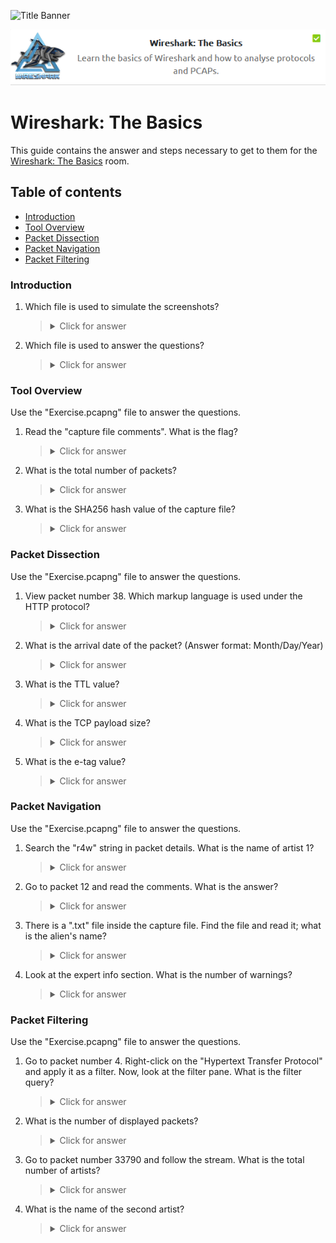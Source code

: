 ![Title Banner](https://tryhackme-images.s3.amazonaws.com/user-uploads/6131132af49360005df01ae3/room-content/10f7d168ab59410ddc28a4b1e89fd6d4.png)

<p align="center">
   <img src="https://github.com/Kevinovitz/TryHackMe_Writeups/blob/main/wiresharkthebasics/Wireshark_Basics_Cover.png" alt="Wireshark: The Basics Logo">
</p>

# Wireshark: The Basics

This guide contains the answer and steps necessary to get to them for the [Wireshark: The Basics](https://tryhackme.com/room/wiresharkthebasics) room.

## Table of contents

- [Introduction](#introduction)
- [Tool Overview](#tool-overview)
- [Packet Dissection](#packet-dissection)
- [Packet Navigation](#packet-navigation)
- [Packet Filtering](#packet-filtering)

### Introduction

1. Which file is used to simulate the screenshots?



   ><details><summary>Click for answer</summary></details>

2. Which file is used to answer the questions?



   ><details><summary>Click for answer</summary></details>

### Tool Overview

Use the "Exercise.pcapng" file to answer the questions.

1. Read the "capture file comments". What is the flag?



   ><details><summary>Click for answer</summary></details>

2. What is the total number of packets?



   ><details><summary>Click for answer</summary></details>

3. What is the SHA256 hash value of the capture file?



   ><details><summary>Click for answer</summary></details>

### Packet Dissection

Use the "Exercise.pcapng" file to answer the questions.

1. View packet number 38. Which markup language is used under the HTTP protocol?



   ><details><summary>Click for answer</summary></details>

2. What is the arrival date of the packet? (Answer format: Month/Day/Year)



   ><details><summary>Click for answer</summary></details>

3. What is the TTL value?



   ><details><summary>Click for answer</summary></details>

4. What is the TCP payload size?



   ><details><summary>Click for answer</summary></details>

5. What is the e-tag value?



   ><details><summary>Click for answer</summary></details>

### Packet Navigation

Use the "Exercise.pcapng" file to answer the questions.

1. Search the "r4w" string in packet details. What is the name of artist 1?



   ><details><summary>Click for answer</summary></details>

2. Go to packet 12 and read the comments. What is the answer?



   ><details><summary>Click for answer</summary></details>

3. There is a ".txt" file inside the capture file. Find the file and read it; what is the alien's name?



   ><details><summary>Click for answer</summary></details>

4. Look at the expert info section. What is the number of warnings?



   ><details><summary>Click for answer</summary></details>

### Packet Filtering 

Use the "Exercise.pcapng" file to answer the questions.

1. Go to packet number 4. Right-click on the "Hypertext Transfer Protocol" and apply it as a filter. Now, look at the filter pane. What is the filter query?



   ><details><summary>Click for answer</summary></details>

2. What is the number of displayed packets?



   ><details><summary>Click for answer</summary></details>

3. Go to packet number 33790 and follow the stream. What is the total number of artists?



   ><details><summary>Click for answer</summary></details>

4. What is the name of the second artist?



   ><details><summary>Click for answer</summary></details>
